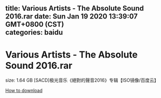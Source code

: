 
title: Various Artists - The Absolute Sound 2016.rar
date: Sun Jan 19 2020 13:39:07 GMT+0800 (CST)    
categories: baidu
---

# Various Artists - The Absolute Sound 2016.rar
size: 1.64 GB
 [SACD]极光音乐《絕對的聲音2016》专辑【ISO镜像/百度云】
 

[How to download](https://bpcam.bemobtrk.com/go/2ceec3aa-1ca2-46d6-b9ff-aaa5c184517c?jno=3401)